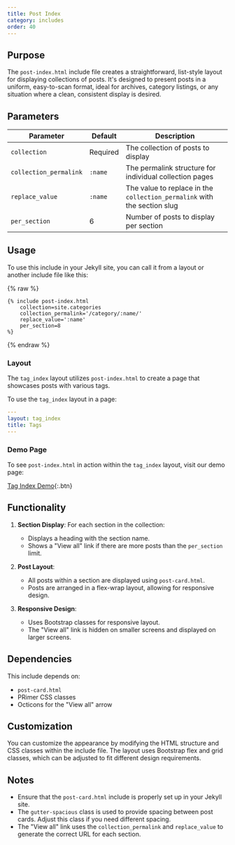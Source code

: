 ```yaml
---
title: Post Index
category: includes
order: 40
---
```


## Purpose
The `post-index.html` include file creates a straightforward, list-style layout for displaying collections of posts. It's designed to present posts in a uniform, easy-to-scan format, ideal for archives, category listings, or any situation where a clean, consistent display is desired.

## Parameters

| Parameter | Default | Description |
|-----------|---------|-------------|
| `collection` | Required | The collection of posts to display |
| `collection_permalink` | `:name` | The permalink structure for individual collection pages |
| `replace_value` | `:name` | The value to replace in the `collection_permalink` with the section slug |
| `per_section` | 6 | Number of posts to display per section |

## Usage

To use this include in your Jekyll site, you can call it from a layout or another include file like this:

{% raw %}
```liquid
{% include post-index.html
    collection=site.categories
    collection_permalink='/category/:name/'
    replace_value=':name'
    per_section=8
%}
```
{% endraw %}

### Layout

The `tag_index` layout utilizes `post-index.html` to create a page that showcases posts with various tags.

To use the `tag_index` layout in a page:

```yaml
---
layout: tag_index
title: Tags
---
```

### Demo Page

To see `post-index.html` in action within the `tag_index` layout, visit our demo page:

[Tag Index Demo](../..//tags/index.html){:.btn}

## Functionality

1. **Section Display**: For each section in the collection:
   - Displays a heading with the section name.
   - Shows a "View all" link if there are more posts than the `per_section` limit.

2. **Post Layout**:
   - All posts within a section are displayed using `post-card.html`.
   - Posts are arranged in a flex-wrap layout, allowing for responsive design.

3. **Responsive Design**:
   - Uses Bootstrap classes for responsive layout.
   - The "View all" link is hidden on smaller screens and displayed on larger screens.

## Dependencies

This include depends on:
- `post-card.html`
- PRimer CSS classes
- Octicons for the "View all" arrow

## Customization

You can customize the appearance by modifying the HTML structure and CSS classes within the include file. The layout uses Bootstrap flex and grid classes, which can be adjusted to fit different design requirements.

## Notes

- Ensure that the `post-card.html` include is properly set up in your Jekyll site.
- The `gutter-spacious` class is used to provide spacing between post cards. Adjust this class if you need different spacing.
- The "View all" link uses the `collection_permalink` and `replace_value` to generate the correct URL for each section.
